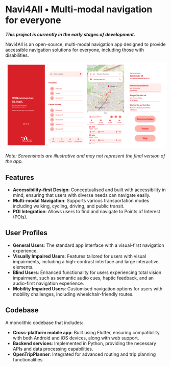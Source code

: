 # Navi4All • Multi-modal navigation for everyone

***This project is currently in the early stages of development.***

Navi4All is an open-source, multi-modal navigation app designed to provide accessible navigation solutions for everyone, including those with disabilities.

![Navi4All Screenshots](./navi4all_screenshots.png)

*Note: Screenshots are illustrative and may not represent the final version of the app.*

## Features
- **Accessibility-first Design**: Conceptualised and built with accessibility in mind, ensuring that users with diverse needs can navigate easily.
- **Multi-modal Navigation**: Supports various transportation modes including walking, cycling, driving, and public transit.
- **POI Integration**: Allows users to find and navigate to Points of Interest (POIs).

## User Profiles
- **General Users**: The standard app interface with a visual-first navigation experience.
- **Visually Impaired Users**: Features tailored for users with visual impairments, including a high-contrast interface and large interactive elements.
- **Blind Users**: Enhanced functionality for users experiencing total vision impairment, such as semantic audio cues, haptic feedback, and an audio-first navigation experience.
- **Mobility Impaired Users**: Customised navigation options for users with mobility challenges, including wheelchair-friendly routes.

## Codebase

A monolithic codebase that includes:
- **Cross-platform mobile app**: Built using Flutter, ensuring compatibility with both Android and iOS devices, along with web support.
- **Backend services**: Implemented in Python, providing the necessary APIs and data processing capabilities.
- **OpenTripPlanner**: Integrated for advanced routing and trip planning functionalities.
